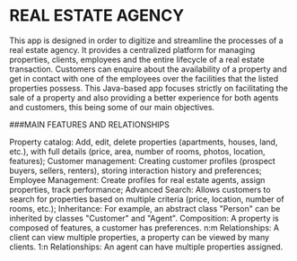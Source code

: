 # REAL ESTATE AGENCY 
This app is designed in order to digitize and streamline the processes of a real estate agency. It provides a centralized platform for managing properties, clients, employees and the entire lifecycle of a real estate transaction. Customers can enquire about the availability of a property and get in contact with one of the employees over the facilities that the listed properties possess. This Java-based app focuses strictly on facilitating the sale of a property and also providing a better experience for both agents and customers, this being some of our main objectives.

###MAIN FEATURES AND RELATIONSHIPS

Property catalog: Add, edit, delete properties (apartments, houses, land, etc.), with full details (price, area, number of rooms, photos, location, features);
Customer management: Creating customer profiles (prospect buyers, sellers, renters), storing interaction history and preferences;
Employee Management: Create profiles for real estate agents, assign properties, track performance;
Advanced Search: Allows customers to search for properties based on multiple criteria (price, location, number of rooms, etc.);
Inheritance: For example, an abstract class "Person" can be inherited by classes "Customer" and "Agent".
Composition: A property is composed of features, a customer has preferences.
n:m Relationships: A client can view multiple properties, a property can be viewed by many clients.
1:n Relationships: An agent can have multiple properties assigned.
